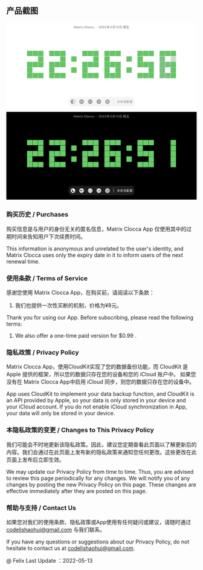 
## 产品截图
![Image](https://github.com/codelishaohui/cashflow-privacy/raw/matrixclock/docs/screenshot1.png)
![Image](https://github.com/codelishaohui/cashflow-privacy/raw/matrixclock/docs/screenshot2.png)

### 购买历史 / Purchases

购买信息是与用户的身份无关的匿名信息，Matrix Clocca App 仅使用其中的过期时间来告知用户下次续费时间。

This information is anonymous and unrelated to the user's identity, and Matrix Clocca uses only the expiry date in it to inform users of the next renewal time.

### 使用条款 / Terms of Service
感谢您使用 Matrix Clocca App，在购买前，请阅读以下条款：
1. 我们也提供一次性买断的机制，价格为¥8元。

Thank you for using our App. Before subscribing, please read the following terms:
1. We also offer a one-time paid version for $0.99 .

### 隐私政策 / Privacy Policy

Matrix Clocca App，使用CloudKit实现了您的数据备份功能，而 CloudKit 是 Apple 提供的框架，所以您的数据只存在您的设备和您的 iCloud 账户中。
如果您没有在 Matrix Clocca App中启用 iCloud 同步，则您的数据只存在您的设备中。

App uses CloudKit to implement your data backup function, and CloudKit is an API provided by Apple, so your data is only stored in your device and your iCloud account.
If you do not enable iCloud synchronization in App, your data will only be stored in your device.

### 本隐私政策的变更 / Changes to This Privacy Policy

我们可能会不时地更新该隐私政策。因此，建议您定期查看此页面以了解更新后的内容。我们会通过在此页面上发布新的隐私政策来通知您任何更改。这些更改在此页面上发布后立即生效。

We may update our Privacy Policy from time to time. Thus, you are advised to review this page periodically for any changes. We will notify you of any changes by posting the new Privacy Policy on this page. These changes are effective immediately after they are posted on this page.

### 帮助与支持 / Contact Us

如果您对我们的使用条款、隐私政策或App使用有任何疑问或建议，请随时通过 codelishaohui@gmail.com 与我们联系。

If you have any questions or suggestions about our Privacy Policy, do not hesitate to contact us at codelishaohui@gmail.com.



@ Felix Last Update ：2022-05-13

